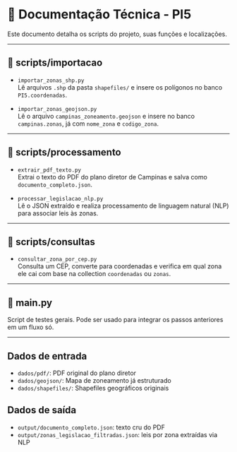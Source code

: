 # 📘 Documentação Técnica - PI5

Este documento detalha os scripts do projeto, suas funções e localizações.

---

## 📂 scripts/importacao

- `importar_zonas_shp.py`  
  Lê arquivos `.shp` da pasta `shapefiles/` e insere os polígonos no banco `PI5.coordenadas`.

- `importar_zonas_geojson.py`  
  Lê o arquivo `campinas_zoneamento.geojson` e insere no banco `campinas.zonas`, já com `nome_zona` e `codigo_zona`.

---

## 📂 scripts/processamento

- `extrair_pdf_texto.py`  
  Extrai o texto do PDF do plano diretor de Campinas e salva como `documento_completo.json`.

- `processar_legislacao_nlp.py`  
  Lê o JSON extraído e realiza processamento de linguagem natural (NLP) para associar leis às zonas.

---

## 📂 scripts/consultas

- `consultar_zona_por_cep.py`  
  Consulta um CEP, converte para coordenadas e verifica em qual zona ele cai com base na collection `coordenadas` ou `zonas`.

---

## 📂 main.py

Script de testes gerais. Pode ser usado para integrar os passos anteriores em um fluxo só.

---

## Dados de entrada

- `dados/pdf/`: PDF original do plano diretor
- `dados/geojson/`: Mapa de zoneamento já estruturado
- `dados/shapefiles/`: Shapefiles geográficos originais

## Dados de saída

- `output/documento_completo.json`: texto cru do PDF
- `output/zonas_legislacao_filtradas.json`: leis por zona extraídas via NLP

